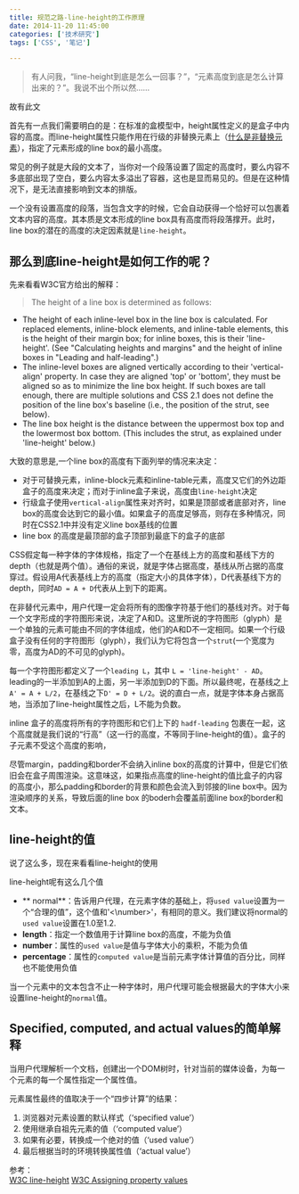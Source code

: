 ```yaml
---
title: 规范之路-line-height的工作原理
date: 2014-11-20 11:45:00
categories: ['技术研究']
tags: ['CSS', '笔记']

---
```


> 有人问我，“line-height到底是怎么一回事？”，“元素高度到底是怎么计算出来的？”。我说不出个所以然……

故有此文
<!--more-->

 首先有一点我们需要明白的是：在标准的盒模型中，height属性定义的是盒子中内容的高度。而line-height属性只能作用在行级的非替换元素上（[什么是非替换元素](http://stackoverflow.com/questions/8012297/html5-non-replaced-vs-replaced-element)），指定了元素形成的line box的最小高度。

 常见的例子就是大段的文本了，当你对一个段落设置了固定的高度时，要么内容不多底部出现了空白，要么内容太多溢出了容器，这也是显而易见的。但是在这种情况下，是无法直接影响到文本的排版。

 一个没有设置高度的段落，当包含文字的时候，它会自动获得一个恰好可以包裹着文本内容的高度。其本质是文本形成的line box具有高度而将段落撑开。此时，line box的潜在的高度的决定因素就是`line-height`。

## 那么到底line-height是如何工作的呢？

先来看看W3C官方给出的解释：
>The height of a line box is determined as follows:

* The height of each inline-level box in the line box is calculated. For replaced elements, inline-block elements, and inline-table elements, this is the height of their margin box; for inline boxes, this is their 'line-height'. (See "Calculating heights and margins" and the height of inline boxes in "Leading and half-leading".)
* The inline-level boxes are aligned vertically according to their 'vertical-align' property. In case they are aligned 'top' or 'bottom', they must be aligned so as to minimize the line box height. If such boxes are tall enough, there are multiple solutions and CSS 2.1 does not define the position of the line box's baseline (i.e., the position of the strut, see below).
* The line box height is the distance between the uppermost box top and the lowermost box bottom. (This includes the strut, as explained under 'line-height' below.) 

大致的意思是,一个line box的高度有下面列举的情况来决定：
* 对于可替换元素，inline-block元素和inline-table元素，高度又它们的外边距盒子的高度来决定；而对于inline盒子来说，高度由`line-height`决定
* 行级盒子使用`vertical-align`属性来对齐时，如果是顶部或者底部对齐，line box的高度会达到它的最小值。如果盒子的高度足够高，则存在多种情况，同时在CSS2.1中并没有定义line box基线的位置
* line box 的高度是最顶部的盒子顶部到最底下的盒子的底部

CSS假定每一种字体的字体规格，指定了一个在基线上方的高度和基线下方的depth（也就是两个值）。通俗的来说，就是字体占据高度，基线从所占据的高度穿过。假设用A代表基线上方的高度（指定大小的具体字体），D代表基线下方的depth，同时`AD = A + D`代表从上到下的距离。

在非替代元素中，用户代理一定会将所有的图像字符基于他们的基线对齐。对于每一个文字形成的字符图形来说，决定了A和D。这里所说的字符图形（glyph）是一个单独的元素可能由不同的字体组成，他们的A和D不一定相同。如果一个行级盒子没有任何的字符图形（glyph），我们认为它将包含一个`strut`(一个宽度为零，高度为AD的不可见的glyph)。

每一个字符图形都定义了一个`leading L`，其中 `L = 'line-height' - AD`。leading的一半添加到A的上面，另一半添加到D的下面。所以最终呢，在基线之上`A' = A + L/2`，在基线之下`D' = D + L/2`。说的直白一点，就是字体本身占据高地，当添加了line-height属性之后，L不能为负数。

inline 盒子的高度将所有的字符图形和它们上下的 `hadf-leading` 包裹在一起，这个高度就是我们说的“行高”（这一行的高度，不等同于line-height的值）。盒子的子元素不受这个高度的影响，


尽管margin，padding和border不会纳入inline box的高度的计算中，但是它们依旧会在盒子周围渲染。这意味这，如果指点高度的line-height的值比盒子的内容的高度小，那么padding和border的背景和颜色会流入到邻接的line box中。因为渲染顺序的关系，导致后面的line box 的boderh会覆盖前面line box的border和文本。

## line-height的值
说了这么多，现在来看看line-height的使用

line-height呢有这么几个值

* ** normal**：告诉用户代理，在元素字体的基础上，将`used value`设置为一个“合理的值”，这个值和'<\number>'，有相同的意义。我们建议将normal的`used value`设置在1.0至1.2.
* **length**：指定一个数值用于计算line box的高度，不能为负值
* **number**：属性的`used value`是值与字体大小的乘积，不能为负值
* **percentage**：属性的`computed value`是当前元素字体计算值的百分比，同样也不能使用负值

当一个元素中的文本包含不止一种字体时，用户代理可能会根据最大的字体大小来设置line-height的`normal`值。

## Specified, computed, and actual values的简单解释
当用户代理解析一个文档，创建出一个DOM树时，针对当前的媒体设备，为每一个元素的每一个属性指定一个属性值。

元素属性最终的值取决于一个“四步计算”的结果：

1. 浏览器对元素设置的默认样式（‘specified value’）
2. 使用继承自祖先元素的值（‘computed value’）
3. 如果有必要，转换成一个绝对的值（‘used value’）
4. 最后根据当时的环境转换属性值（‘actual value’）


参考：  
[W3C line-height](http://www.w3.org/TR/CSS2/visudet.html#line-height)
[W3C Assigning property values](http://www.w3.org/TR/CSS2/cascade.html#used-value)

